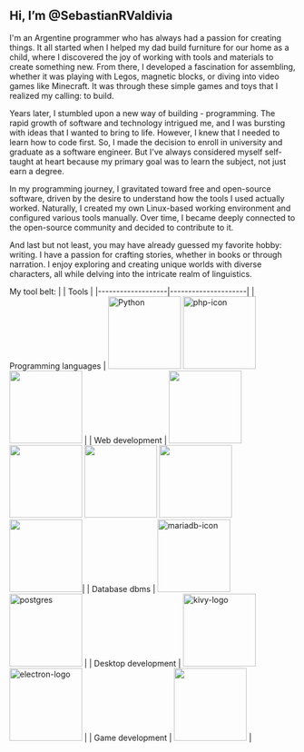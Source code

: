 ## Hi, I’m @SebastianRValdivia

I'm an Argentine programmer who has always had a passion for creating things. It all started when I helped my dad build furniture for our home as a child, where I discovered the joy of working with tools and materials to create something new. From there, I developed a fascination for assembling, whether it was playing with Legos, magnetic blocks, or diving into video games like Minecraft. It was through these simple games and toys that I realized my calling: to build.

Years later, I stumbled upon a new way of building - programming. The rapid growth of software and technology intrigued me, and I was bursting with ideas that I wanted to bring to life. However, I knew that I needed to learn how to code first. So, I made the decision to enroll in university and graduate as a software engineer. But I've always considered myself self-taught at heart because my primary goal was to learn the subject, not just earn a degree.

In my programming journey, I gravitated toward free and open-source software, driven by the desire to understand how the tools I used actually worked. Naturally, I created my own Linux-based working environment and configured various tools manually. Over time, I became deeply connected to the open-source community and decided to contribute to it.

And last but not least, you may have already guessed my favorite hobby: writing. I have a passion for crafting stories, whether in books or through narration. I enjoy exploring and creating unique worlds with diverse characters, all while delving into the intricate realm of linguistics.

My tool belt:
|                   | Tools               |
|-------------------|---------------------|
| Programming languages | <img src="https://github.com/SebastianRValdivia/SebastianRValdivia/assets/75336522/0bf12d05-cb3e-420c-b5a5-cbfc2c5bbf51" alt="Python" height="128"> <img src="https://github.com/SebastianRValdivia/SebastianRValdivia/assets/75336522/fafc6168-84b3-4ffe-97e1-10ba753831ab" alt="php-icon" height="128"> <img src="https://github.com/SebastianRValdivia/SebastianRValdivia/assets/75336522/35a83e58-a3de-454b-baab-1f9b7876ddfc" height="128"> |
| Web development | <img src="https://github.com/SebastianRValdivia/SebastianRValdivia/assets/75336522/a17795c1-7b79-4f21-865a-eedc5a4f940a)" height="128" > <img src="https://github.com/SebastianRValdivia/SebastianRValdivia/assets/75336522/3b64a1b7-984e-407e-b6d9-3c87091ed928" height="128"> <img src="https://github.com/SebastianRValdivia/SebastianRValdivia/assets/75336522/1f40b2bf-c317-4bbc-8b49-e32e9899a61b" height="128"> <img src="https://github.com/SebastianRValdivia/SebastianRValdivia/assets/75336522/881b1f7f-1761-433b-88c8-9e36c3dc8296" height="128"> <img src="https://github.com/SebastianRValdivia/SebastianRValdivia/assets/75336522/204a9781-bfc8-4e99-901b-5e88e960a7c5" height="128">|
| Database dbms | <img src="https://github.com/SebastianRValdivia/SebastianRValdivia/assets/75336522/40a4c27a-7de4-4a91-b5b6-4bf76d134970" alt="mariadb-icon" height="128"> <img src="https://github.com/SebastianRValdivia/SebastianRValdivia/assets/75336522/3cfb467a-d364-42d6-aca4-6d5e2dde9603" alt="postgres" height="128"> |
| Desktop development | <img src="https://github.com/SebastianRValdivia/SebastianRValdivia/assets/75336522/d8e58fbe-f1fc-44d5-9a70-86fda61b561e" alt="kivy-logo" height="128"> <img src="https://github.com/SebastianRValdivia/SebastianRValdivia/assets/75336522/a4adece1-c619-401b-a768-c68fdaefb240" alt="electron-logo" height="128"> |
| Game development | <img src="https://github.com/SebastianRValdivia/SebastianRValdivia/assets/75336522/d23814b5-4f50-445b-8f09-73c0d64aad79" height="128"> |
